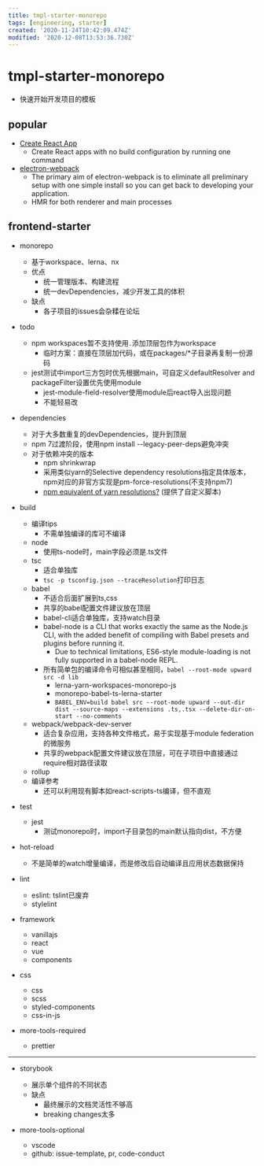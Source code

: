 ```yaml
---
title: tmpl-starter-monorepo
tags: [engineering, starter]
created: '2020-11-24T10:42:09.474Z'
modified: '2020-12-08T13:53:36.730Z'
---
```


# tmpl-starter-monorepo

- 快速开始开发项目的模板

## popular

- [Create React App](https://github.com/facebook/create-react-app)
  - Create React apps with no build configuration by running one command 
- [electron-webpack](https://github.com/electron-userland/electron-webpack)
  - The primary aim of electron-webpack is to eliminate all preliminary setup with one simple install so you can get back to developing your application.
  - HMR for both renderer and main processes

## frontend-starter

- monorepo
  - 基于workspace、lerna、nx
  - 优点
    - 统一管理版本、构建流程
    - 统一devDependencies，减少开发工具的体积
  - 缺点
    - 各子项目的issues会杂糅在论坛

- todo
  - npm workspaces暂不支持使用`.`添加顶层包作为workspace
    - 临时方案：直接在顶层加代码，或在packages/*子目录再复制一份源码
  - jest测试中import三方包时优先根据main，可自定义defaultResolver and packageFilter设置优先使用module
    - jest-module-field-resolver使用module后react导入出现问题
    - 不能轻易改

- dependencies
  - 对于大多数重复的devDependencies，提升到顶层
  - npm 7过渡阶段，使用npm install --legacy-peer-deps避免冲突
  - 对于依赖冲突的版本
    - npm shrinkwrap
    - 采用类似yarn的Selective dependency resolutions指定具体版本，npm对应的非官方实现是pm-force-resolutions(不支持npm7)
    - [npm equivalent of yarn resolutions?](https://stackoverflow.com/questions/52416312/npm-equivalent-of-yarn-resolutions) (提供了自定义脚本)

- build
  - 编译tips
    - 不需单独编译的库可不编译
  - node
    - 使用ts-node时，main字段必须是.ts文件
  - tsc
    - 适合单独库
    - `tsc -p tsconfig.json --traceResolution`打印日志
  - babel
    - 不适合后面扩展到ts,css
    - 共享的babel配置文件建议放在顶层
    - babel-cli适合单独库，支持watch目录
    - babel-node is a CLI that works exactly the same as the Node.js CLI, with the added benefit of compiling with Babel presets and plugins before running it.
      - Due to technical limitations, ES6-style module-loading is not fully supported in a babel-node REPL.
    - 所有简单包的编译命令可相似甚至相同，`babel --root-mode upward src -d lib`
      - lerna-yarn-workspaces-monorepo-js
      - monorepo-babel-ts-lerna-starter
      - `BABEL_ENV=build babel src --root-mode upward --out-dir dist --source-maps --extensions .ts,.tsx --delete-dir-on-start --no-comments`
  - webpack/webpack-dev-server
    - 适合复杂应用，支持各种文件格式，易于实现基于module federation的微服务
    - 共享的webpack配置文件建议放在顶层，可在子项目中直接通过require相对路径读取
  - rollup
  - 编译参考
    - 还可以利用现有脚本如react-scripts-ts编译，但不直观

- test
  - jest
    - 测试monorepo时，import子目录包的main默认指向dist，不方便

- hot-reload
  - 不是简单的watch增量编译，而是修改后自动编译且应用状态数据保持

- lint
  - eslint: tslint已废弃
  - stylelint

- framework
  - vanillajs
  - react
  - vue
  - components

- css
  - css
  - scss
  - styled-components
  - css-in-js

- more-tools-required
  - prettier

---

- storybook
  - 展示单个组件的不同状态
  - 缺点
    - 最终展示的文档灵活性不够高
    - breaking changes太多

- more-tools-optional
  - vscode
  - github: issue-template, pr, code-conduct
